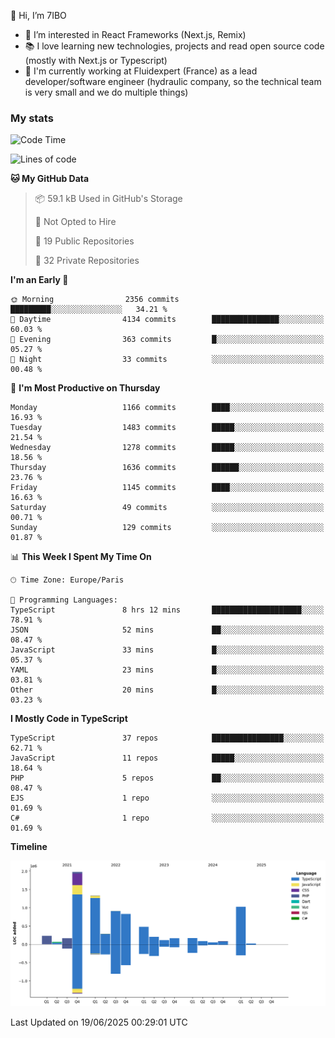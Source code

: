 👋 Hi, I’m 7IBO

- 👀 I’m interested in React Frameworks (Next.js, Remix)
- 📚 I love learning new technologies, projects and read open source code (mostly with Next.js or Typescript)
- 💼 I'm currently working at Fluidexpert (France) as a lead developer/software engineer (hydraulic company, so the technical team is very small and we do multiple things)

### My stats
<!--START_SECTION:waka-->
![Code Time](http://img.shields.io/badge/Code%20Time-1%2C086%20hrs%2022%20mins-blue)

![Lines of code](https://img.shields.io/badge/From%20Hello%20World%20I%27ve%20Written-8.2%20million%20lines%20of%20code-blue)

**🐱 My GitHub Data** 

> 📦 59.1 kB Used in GitHub's Storage 
 > 
> 🚫 Not Opted to Hire
 > 
> 📜 19 Public Repositories 
 > 
> 🔑 32 Private Repositories 
 > 
**I'm an Early 🐤** 

```text
🌞 Morning                2356 commits        █████████░░░░░░░░░░░░░░░░   34.21 % 
🌆 Daytime                4134 commits        ███████████████░░░░░░░░░░   60.03 % 
🌃 Evening                363 commits         █░░░░░░░░░░░░░░░░░░░░░░░░   05.27 % 
🌙 Night                  33 commits          ░░░░░░░░░░░░░░░░░░░░░░░░░   00.48 % 
```
📅 **I'm Most Productive on Thursday** 

```text
Monday                   1166 commits        ████░░░░░░░░░░░░░░░░░░░░░   16.93 % 
Tuesday                  1483 commits        █████░░░░░░░░░░░░░░░░░░░░   21.54 % 
Wednesday                1278 commits        █████░░░░░░░░░░░░░░░░░░░░   18.56 % 
Thursday                 1636 commits        ██████░░░░░░░░░░░░░░░░░░░   23.76 % 
Friday                   1145 commits        ████░░░░░░░░░░░░░░░░░░░░░   16.63 % 
Saturday                 49 commits          ░░░░░░░░░░░░░░░░░░░░░░░░░   00.71 % 
Sunday                   129 commits         ░░░░░░░░░░░░░░░░░░░░░░░░░   01.87 % 
```


📊 **This Week I Spent My Time On** 

```text
🕑︎ Time Zone: Europe/Paris

💬 Programming Languages: 
TypeScript               8 hrs 12 mins       ████████████████████░░░░░   78.91 % 
JSON                     52 mins             ██░░░░░░░░░░░░░░░░░░░░░░░   08.47 % 
JavaScript               33 mins             █░░░░░░░░░░░░░░░░░░░░░░░░   05.37 % 
YAML                     23 mins             █░░░░░░░░░░░░░░░░░░░░░░░░   03.81 % 
Other                    20 mins             █░░░░░░░░░░░░░░░░░░░░░░░░   03.23 % 
```

**I Mostly Code in TypeScript** 

```text
TypeScript               37 repos            ████████████████░░░░░░░░░   62.71 % 
JavaScript               11 repos            █████░░░░░░░░░░░░░░░░░░░░   18.64 % 
PHP                      5 repos             ██░░░░░░░░░░░░░░░░░░░░░░░   08.47 % 
EJS                      1 repo              ░░░░░░░░░░░░░░░░░░░░░░░░░   01.69 % 
C#                       1 repo              ░░░░░░░░░░░░░░░░░░░░░░░░░   01.69 % 
```



**Timeline**

![Lines of Code chart](https://raw.githubusercontent.com/7IBO/7IBO/main/assets/bar_graph.png)


 Last Updated on 19/06/2025 00:29:01 UTC
<!--END_SECTION:waka-->
